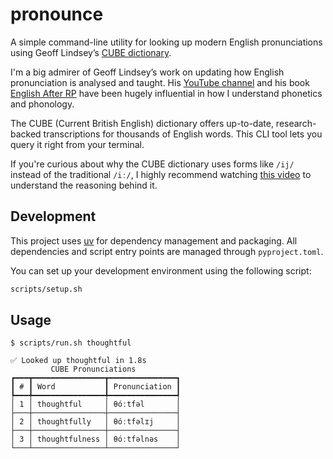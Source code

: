 # pronounce

A simple command-line utility for looking up modern English pronunciations using Geoff
Lindsey’s [CUBE dictionary](http://seas3.elte.hu/cube/index.pl?s=cube&grammar=1&fullw=1).

I'm a big admirer of Geoff Lindsey’s work on updating how English pronunciation is analysed and taught. His [YouTube
channel](https://www.youtube.com/@DrGeoffLindsey) and his
book [English After RP](https://www.englishspeechservices.com/english-after-rp/) have been hugely influential in how I
understand phonetics and phonology.

The CUBE (Current British English) dictionary offers up-to-date, research-backed transcriptions for thousands of English
words. This CLI tool lets you query it right from your terminal.

If you're curious about why the CUBE dictionary uses forms like `/ij/` instead of the traditional `/iː/`, I highly
recommend watching [this video](https://www.youtube.com/watch?v=gtnlGH055TA) to understand the reasoning behind it.

## Development

This project uses [uv](https://github.com/astral-sh/uv) for dependency management and packaging. All dependencies and
script entry points are managed through `pyproject.toml`.

You can set up your development environment using the following script:

```bash
scripts/setup.sh
```

## Usage

```terminal
$ scripts/run.sh thoughtful 

✅ Looked up thoughtful in 1.8s
         CUBE Pronunciations          
┏━━━┳━━━━━━━━━━━━━━━━┳━━━━━━━━━━━━━━━┓
┃ # ┃ Word           ┃ Pronunciation ┃
┡━━━╇━━━━━━━━━━━━━━━━╇━━━━━━━━━━━━━━━┩
│ 1 │ thoughtful     │ θóːtfəl       │
├───┼────────────────┼───────────────┤
│ 2 │ thoughtfully   │ θóːtfəlɪj     │
├───┼────────────────┼───────────────┤
│ 3 │ thoughtfulness │ θóːtfəlnəs    │
└───┴────────────────┴───────────────┘
```
